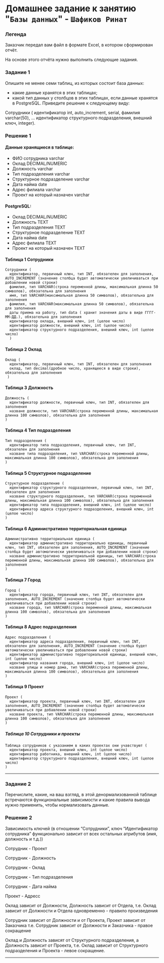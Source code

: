 # Домашнее задание к занятию "`Базы данных`" - `Шафиков Ринат`

### Легенда

Заказчик передал вам файл в формате Excel, в котором сформирован отчёт.

На основе этого отчёта нужно выполнить следующие задания.

### Задание 1

Опишите не менее семи таблиц, из которых состоит база данных:
- какие данные хранятся в этих таблицах;
- какой тип данных у столбцов в этих таблицах, если данные хранятся в PostgreSQL.
Приведите решение к следующему виду:

Сотрудники (
идентификатор int, auto_increment, serial,
фамилия varchar(50),
...
идентификатор структурного подразделения, внешний ключ, integer).

### Решение 1

#### Данные хранящиеся в таблице:

- ФИО сотрудника	varchar
- Оклад	DECIMAL/NUMERIC
- Должность	varchar
- Тип подразделения	varchar
- Структурное подразделение	varchar
- Дата найма	date
- Адрес филиала	varchar
- Проект на который назначен varchar

#### PostgreSQL:

- Оклад	DECIMAL/NUMERIC
- Должность	TEXT
- Тип подразделения	TEXT
- Структурное подразделение	TEXT
- Дата найма	date
- Адрес филиала	TEXT
- Проект на который назначен TEXT

#### Таблица 1 Сотрудники

```
Сотрудники (
  идентификатор, первичный ключ, тип INT, обязателен для заполнения, AUTO_INCREMENT (значение столбца будет автоматически увеличиваться при добавлении новой строки)
  фамилия, тип VARCHAR(строка переменной длины, максимальная длинна 50 символов), обязательна для заполнения
  имя, тип VARCHAR(максимальная длинна 50 символов), обязательна для заполнения
  фамилия, тип VARCHAR(максимальная длинна 50 символов), обязательна для заполнения
  даты приема на работу, тип data ( хранит значения даты в виде ГГГГ-ММ-ДД.), обязательна для заполнения
  идентификатор оклада, внешний ключ, int (целое число)
  идентификатор должности, внешний ключ, int (целое число)
  идентификатор структурного подразделения, внешний ключ, int (целое число)
  )
```

#### Таблица 2 Оклад

```
Оклад (
  идентификатор, первичный ключ, тип INT, обязателен для заполнения
  оклад, тип decimal(дробное число, хранящееся в виде строки), обязательна для заполнения
 )
```

#### Таблица 3 Должность

```
Должность (
  идентификатор должности, первичный ключ, тип INT, обязателен для заполнения
  назване должности, тип VARCHAR(строка переменной длины, максимальная длинна 100 символов), обязательна для заполнения
)
```

#### Таблица 4 Тип подразделения

```
Тип подразделения (
  идентификатор типа подразделения, первичный ключ, тип INT, обязателен для заполнения
  назване типа подразделения, тип VARCHAR(строка переменной длины, максимальная длинна 100 символов), обязательна для заполнения
)
```

#### Таблица 5 Структурное подразделение

```
Структурное подразделение (
  идентификатор структурного подразделения, первичный ключ, тип INT, обязателен для заполнения
  назване структурного подразделения, тип VARCHAR(строка переменной длины, максимальная длинна 100 символов), обязательна для заполнения
  идентификатор типа подразделения, внешний ключ, int (целое число)
  идентификатор адреса структурного подразделения, внешний ключ, int (целое число)
)
```

#### Таблица 6 Административно территориальная единица

```
Административно территориальная единица (
  идентификатор административно территориально единицы, первичный ключ, тип INT, обязателен для заполнения, AUTO_INCREMENT (значение столбца будет автоматически увеличиваться при добавлении новой строки) 
  назване административно территориальной единицы, тип VARCHAR(строка переменной длины, максимальная длинна 100 символов), обязательна для заполнения
)
```

#### Таблица 7 Город

```
Город (
  идентификатор города, первичный ключ, тип INT, обязателен для заполнения, AUTO_INCREMENT (значение столбца будет автоматически увеличиваться при добавлении новой строки) 
  назване города, тип VARCHAR(строка переменной длины, максимальная длинна 100 символов), обязательна для заполнения
)
```

#### Таблица 8 Адрес подразделения

```
Адрес подразделения (
  идентификатор адреса подразделения, первичный ключ, тип INT, обязателен для заполнения, AUTO_INCREMENT (значение столбца будет автоматически увеличиваться при добавлении новой строки) 
  идентификатор административно территориальной единицы, внешний ключ, int (целое число)
  идентификатор названия города, внешний ключ, int (целое число)
  назване улицы и номер дома, тип VARCHAR(строка переменной длины, максимальная длинна 100 символов), обязательна для заполнения
)
```

#### Таблица 9 Проект

```
Проект (
  идентификатор проекта, первичный ключ, тип INT, обязателен для заполнения, AUTO_INCREMENT (значение столбца будет автоматически увеличиваться при добавлении новой строки) 
  назване проекта, тип VARCHAR(строка переменной длины, максимальная длинна 100 символов), обязательна для заполнения
)
```

##### Таблица 10 Сотрудники и проекты

```
Таблица сотрудников с указанием в каких проектах они учавствуют (
  идентификатор проекта, внешний ключ, int (целое число)
  идентификатор работника, внешний ключ, int (целое число)
  идентификатор структурного подразделения, внешний ключ, int (целое число)
)
```

---

### Задание 2

Перечислите, какие, на ваш взгляд, в этой денормализованной таблице встречаются функциональные зависимости и какие правила вывода нужно применить, чтобы нормализовать данные.

### Решение 2

Зависимость ключей (в отношении “Сотрудники”, ключ “Идентификатор сотрудника” функционально зависит от всех остальных атрибутов (имя, должность и т.д.))

Сотрудник - Проект

Сотрудник - Должность

Сотрудник - Оклад

Сотрудник - Тип подразделения

Сотрудник - Дата найма

Проект - Адресс 

Оклад зависит от Должности, Должность зависит от Отдела, т.е. Оклад зависит от Должности и Отдела одновременно - правило произведения

Сотрудник зависит от Должности и от Проекта, Проект зависит от Заказчика т.е. Сотрудник зависит от Должности и Заказчика - правое сокращение

Оклад и Должность зависят от Структурного подразделения, а Должность зависит от Проекта, т.е. Оклад зависит от Структурного подразделения и Проекта - левое сокращение.

---
